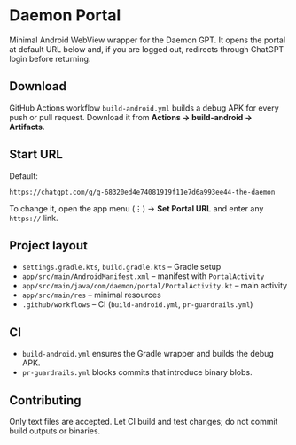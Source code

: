 # Daemon Portal

Minimal Android WebView wrapper for the Daemon GPT. It opens the portal at default URL below and, if you are logged out, redirects through ChatGPT login before returning.

## Download

GitHub Actions workflow `build-android.yml` builds a debug APK for every push or pull request. Download it from **Actions → build-android → Artifacts**.

## Start URL

Default:

```
https://chatgpt.com/g/g-68320ed4e74081919f11e7d6a993ee44-the-daemon
```

To change it, open the app menu (⋮) → **Set Portal URL** and enter any `https://` link.

## Project layout

- `settings.gradle.kts`, `build.gradle.kts` – Gradle setup
- `app/src/main/AndroidManifest.xml` – manifest with `PortalActivity`
- `app/src/main/java/com/daemon/portal/PortalActivity.kt` – main activity
- `app/src/main/res` – minimal resources
- `.github/workflows` – CI (`build-android.yml`, `pr-guardrails.yml`)

## CI

- `build-android.yml` ensures the Gradle wrapper and builds the debug APK.
- `pr-guardrails.yml` blocks commits that introduce binary blobs.

## Contributing

Only text files are accepted. Let CI build and test changes; do not commit build outputs or binaries.
